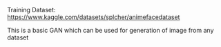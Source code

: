Training Dataset: https://www.kaggle.com/datasets/splcher/animefacedataset

This is a basic GAN which can be used for generation of image from any dataset
